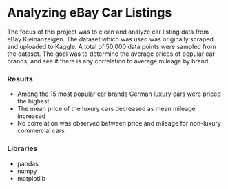 # Analyzing eBay Car Listings
The focus of this project was to clean and analyze car listing data from eBay Kleinanzeigen. The dataset which was used was originally scraped and uploaded to Kaggle. A total of 50,000 data points were sampled from the dataset. The goal was to determine the average prices of popular car brands, and see if there is any correlation to average mileage by brand.

### Results
- Among the 15 most popular car brands German luxury cars were priced the highest
- The mean price of the luxury cars decreased as mean mileage increased
- No correlation was observed between price and mileage for non-luxury commercial cars

### Libraries
- pandas
- numpy
- matplotlib

